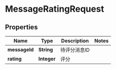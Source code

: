 

# MessageRatingRequest


## Properties

| Name | Type | Description | Notes |
|------------ | ------------- | ------------- | -------------|
|**messageId** | **String** | 待评分消息ID |  |
|**rating** | **Integer** | 评分 |  |



